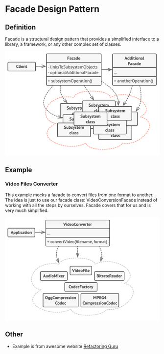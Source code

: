 # Facade Design Pattern

## Definition

Facade is a structural design pattern that provides a simplified interface to a library, a framework, or any other complex set of classes.

![img_1.png](src/img_1.png)

## Example
### Video Files Converter

This example mocks a facade to convert files from one format to another. The idea is just to use our facade class: VideoConversionFacade instead of 
working with all the steps by ourselves. Facade covers that for us and is very much simplified.

![img.png](src/img.png)

## Other

- Example is from awesome website [Refactoring Guru](https://refactoring.guru)

